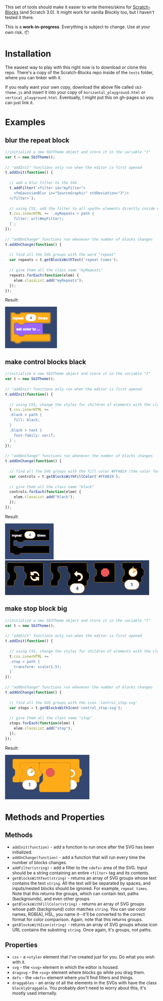 This set of tools should make it easier to write themes/skins for [Scratch-Blocks](https://github.com/LLK/scratch-blocks) (and Scratch 3.0). It might work for vanilla Blockly too, but I haven't tested it there.

This is a **work-in-progress**. Everything is subject to change. Use at your own risk. :package:

# Installation
The easiest way to play with this right now is to download or clone this repo. There's a copy of the Scratch-Blocks repo inside of the `tests` folder, where you can tinker with it.

If you really want your own copy, download the above file called `sb3-theme.js` and insert it into your copy of `horizontal_playground.html` or `vertical_playground.html`. Eventually, I might put this on gh-pages so you can just link it.

# Examples
## blur the repeat block
```javascript
//initialize a new Sb3Theme object and store it in the variable "t"
var t = new Sb3Theme();

// "addInit" functions only run when the editor is first opened
t.addInit(function() {

  // add a blur filter to the SVG
  t.addFilter(`<filter id="myFilter">
    <feGaussianBlur in="SourceGraphic" stdDeviation="3"/>
  </filter>`);

  // using CSS, add the filter to all <path> elements directly inside elements with the class "myRepeats"
  t.css.innerHTML += `.myRepeats > path {
    filter: url(#myFilter);
  }`;
});

// "addOnChange" functions run whenever the number of blocks changes
t.addOnChange(function() {

  // find all the SVG groups with the word "repeat"
  var repeats = t.getBlocksWithText('repeat times');

  // give them all the class name "myRepeats"
  repeats.forEach(function(elem) {
    elem.classList.add("myRepeats");
  });
});
```
Result:

![repeat block with blur filter](resources/blurred-repeat.png)


## make control blocks black
```javascript
//initialize a new Sb3Theme object and store it in the variable "t"
var t = new Sb3Theme();

// "addInit" functions only run when the editor is first opened
t.addInit(function() {

  // using CSS, change the styles for children of elements with the class "black"
  t.css.innerHTML += `
  .black > path {
    fill: black;
  }
  .black > text {
    font-family: serif;
  }`;
});

// "addOnChange" functions run whenever the number of blocks changes
t.addOnChange(function() {

  // find all the SVG groups with the fill color #FFAB19 (the color for control blocks)
  var controls = t.getBlocksWithFillColor('#FFAB19');

  // give them all the class name "black"
  controls.forEach(function(elem) {
    elem.classList.add("black");
  });
});
```
Result:

![repeat block with black fill](resources/black-serif-repeat.png)
![black blocks in the horizontal editor](resources/black-flyout.png)

## make stop block big
```javascript
//initialize a new Sb3Theme object and store it in the variable "t"
var t = new Sb3Theme();

// "addInit" functions only run when the editor is first opened
t.addInit(function() {

  // using CSS, change the styles for children of elements with the class "stop"
  t.css.innerHTML += `
  .stop > path {
    transform: scale(1.5);
  }`
});

// "addOnChange" functions run whenever the number of blocks changes
t.addOnChange(function() {

  // find all the SVG groups with the icon 'control_stop.svg'
  var stops = t.getBlocksWithIcon('control_stop.svg');

  // give them all the class name "stop"
  stops.forEach(function(elem) {
    elem.classList.add("stop");
  });
});
```
Result:

![a large stop block in horizontal mode](resources/big-stop.png)

# Methods and Properties
## Methods

* `addInit(function)` - add a function to run once after the SVG has been initialized.
* `addOnChange(function)` - add a function that will run every time the number of blocks changes.
* `addFilter(string)` - add a filter to the `<defs>` area of the SVG. Input should be a string containing an entire `<filter>` tag and its contents.
* `getBlocksWithText(string)` - returns an array of SVG groups whose text contains the text `string`. All the text will be separated by spaces, and inputs/nested blocks should be ignored. For example, `repeat times`. Note that this returns the groups, which can contain text, paths (backgrounds), and even other groups.
* `getBlocksWithFillColor(string)` - returns an array of SVG groups whose path (background) color matches `string`. You can use color names, RGB[A], HSL, you name it--it'll be converted to the correct format for color comparison. Again, note that this returns groups.
* `getBlocksWithIcon(string)` - returns an array of SVG groups whose icon URL contains the substring `string`. Once again, it's groups, not paths.

## Properties

* `css` - a `<style>` element that I've created just for you. Do what you wish with it.
* `svg` - the `<svg>` element in which the editor is housed.
* `dragsvg` - the `<svg>` element where blocks go while you drag them.
* `defs` - the `<defs>` element where you'll find filters and things.
* `draggables` - an array of all the elements in the SVGs with have the class `blocklyDraggable`. You probably don't need to worry about this, it's mostly used internally.
